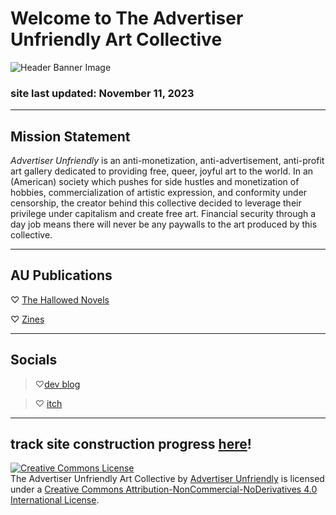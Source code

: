 
# Welcome to The Advertiser Unfriendly Art Collective

![Header Banner Image](https://64.media.tumblr.com/e1062345df5666cfbb0d8e52ec7115cf/c94063325ded659d-36/s2048x3072/12f9d1f873c511f796ba2ddc9d4831c12275c90b.png)
### site last updated: November 11, 2023
---
## Mission Statement
*Advertiser Unfriendly* is an anti-monetization, anti-advertisement, anti-profit art gallery dedicated to providing free, queer, joyful art to the world. In an (American) society which pushes for side hustles and monetization of hobbies, commercialization of artistic expression, and conformity under censorship, the creator behind this collective decided to leverage their privilege under capitalism and create free art. Financial security through a day job means there will never be any paywalls to the art produced by this collective.

---

## AU Publications
♡ [The Hallowed Novels](https://advertiser-unfriendly.github.io/hallowed/Hallowed)

♡ [Zines](https://advertiser-unfriendly.itch.io/)

---

## Socials

>♡[dev blog](https://advertiser-unfriendly.tumblr.com)

>♡ [itch](https://advertiser-unfriendly.itch.io/)

---
track site construction progress [here](https://github.com/users/advertiser-unfriendly/projects/2)!
---

<a rel="license" href="http://creativecommons.org/licenses/by-nc-nd/4.0/"><img alt="Creative Commons License" style="border-width:0" src="https://i.creativecommons.org/l/by-nc-nd/4.0/88x31.png" /></a><br /><span xmlns:dct="http://purl.org/dc/terms/" property="dct:title">The Advertiser Unfriendly Art Collective</span> by <a xmlns:cc="http://creativecommons.org/ns#" href="https://advertiser-unfriendly.itch.io" property="cc:attributionName" rel="cc:attributionURL">Advertiser Unfriendly</a> is licensed under a <a rel="license" href="http://creativecommons.org/licenses/by-nc-nd/4.0/">Creative Commons Attribution-NonCommercial-NoDerivatives 4.0 International License</a>.<br />
